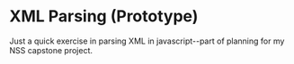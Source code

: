 # XML Parsing (Prototype)

Just a quick exercise in parsing XML in javascript--part of planning for my NSS capstone project.
